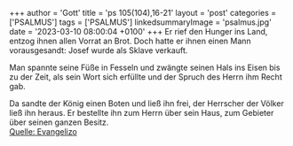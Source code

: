 +++
author = 'Gott'
title = 'ps 105(104),16-21'
layout = 'post'
categories = ['PSALMUS']
tags = ['PSALMUS']
linkedsummaryImage = 'psalmus.jpg'
date = '2023-03-10 08:00:04 +0100'
+++
Er rief den Hunger ins Land,
entzog ihnen allen Vorrat an Brot.
Doch hatte er ihnen einen Mann vorausgesandt:
Josef wurde als Sklave verkauft.

Man spannte seine Füße in Fesseln
und zwängte seinen Hals ins Eisen
bis zu der Zeit, als sein Wort sich erfüllte
und der Spruch des Herrn ihm Recht gab.<!--more-->

Da sandte der König einen Boten und ließ ihn frei,
der Herrscher der Völker ließ ihn heraus.
Er bestellte ihn zum Herrn über sein Haus,
zum Gebieter über seinen ganzen Besitz.<br> [Quelle: Evangelizo](https://evangeliumtagfuertag.org/DE/gospel)